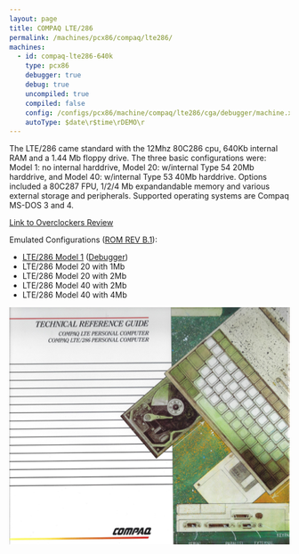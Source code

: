 ```yaml
---
layout: page
title: COMPAQ LTE/286
permalink: /machines/pcx86/compaq/lte286/
machines:
  - id: compaq-lte286-640k
    type: pcx86
    debugger: true
    debug: true
    uncompiled: true
    compiled: false
    config: /configs/pcx86/machine/compaq/lte286/cga/debugger/machine.xml
    autoType: $date\r$time\rDEMO\r
---
```


The LTE/286 came standard with the 12Mhz 80C286 cpu, 640Kb internal RAM and a 1.44 Mb floppy drive. The three basic configurations were: Model 1: no internal harddrive, Model 20: w/internal Type 54 20Mb harddrive, and Model 40: w/internal Type 53 40Mb harddrive.  Options included a 80C287 FPU, 1/2/4 Mb expandandable memory and various external storage and peripherals. Supported operating systems are Compaq MS-DOS 3 and 4.

[Link to Overclockers Review](https://www.overclockers.com/compaq-lte-286-model-40/)

Emulated Configurations ([ROM REV B.1](/machines/pcx86/compaq/lte286/rom/)):
  - [LTE/286 Model 1](/configs/pcx86/machine/compaq/lte286/cga/machine.xml) ([Debugger](/configs/pcx86/machine/compaq/lte286/cga/debugger/machine.xml))
  - LTE/286 Model 20 with 1Mb
  - LTE/286 Model 20 with 2Mb
  - LTE/286 Model 40 with 2Mb
  - LTE/286 Model 40 with 4Mb

![LTE/286 Technical Reference Guid](/machines/pcx86/compaq/lte286/covers/COMPAQ_LTE_LTE286_Technical_Reference_Guide_1990_03.jpg)
